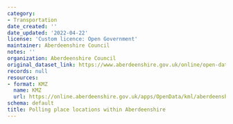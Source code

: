 ```yaml
---
category:
- Transportation
date_created: ''
date_updated: '2022-04-22'
license: 'Custom licence: Open Government'
maintainer: Aberdeenshire Council
notes: ''
organization: Aberdeenshire Council
original_dataset_link: https://www.aberdeenshire.gov.uk/online/open-data/
records: null
resources:
- format: KMZ
  name: KMZ
  url: https://online.aberdeenshire.gov.uk/apps/OpenData/kml/aberdeenshire_polling_places.kmz
schema: default
title: Polling place locations within Aberdeenshire
---
```

